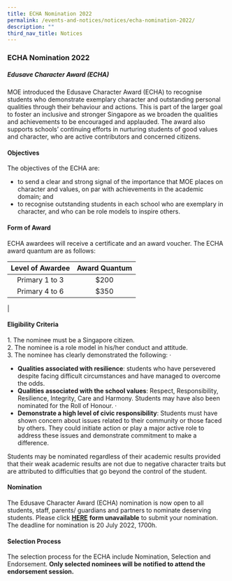 ```yaml
---
title: ECHA Nomination 2022
permalink: /events-and-notices/notices/echa-nomination-2022/
description: ""
third_nav_title: Notices
---
```

### **ECHA Nomination 2022**
##### **Edusave Character Award (ECHA)**
MOE introduced the Edusave Character Award (ECHA) to recognise students who demonstrate exemplary character and outstanding personal qualities through their behaviour and actions. This is part of the larger goal to foster an inclusive and stronger Singapore as we broaden the qualities and achievements to be encouraged and applauded. The award also supports schools’ continuing efforts in nurturing students of good values and character, who are active contributors and concerned citizens.

#### **Objectives**
The objectives of the ECHA are:

*   to send a clear and strong signal of the importance that MOE places on character and values, on par with achievements in the academic domain; and       
*   to recognise outstanding students in each school who are exemplary in character, and who can be role models to inspire others.

#### **Form of Award**
ECHA awardees will receive a certificate and an award voucher. The ECHA award quantum are as follows:

| Level of Awardee | Award Quantum |
|:---:|:---:|
| Primary 1 to 3 | $200 |
| Primary 4 to 6 | $350 |
|

#### **Eligibility Criteria**
1\. The nominee must be a Singapore citizen. <br>
2\. The nominee is a role model in his/her conduct and attitude.<br>
3\. The nominee has clearly demonstrated the following: ·

*   **Qualities associated with resilience**: students who have persevered despite facing difficult circumstances and have managed to overcome the odds. 
*   **Qualities associated with the school values**: Respect, Responsibility, Resilience, Integrity, Care and Harmony. Students may have also been nominated for the Roll of Honour. ·       
*   **Demonstrate a high level of civic responsibility**: Students must have shown concern about issues related to their community or those faced by others. They could initiate action or play a major active role to address these issues and demonstrate commitment to make a difference.

Students may be nominated regardless of their academic results provided that their weak academic results are not due to negative character traits but are attributed to difficulties that go beyond the control of the student.

#### **Nomination**
The Edusave Character Award (ECHA) nomination is now open to all students, staff, parents/ guardians and partners to nominate deserving students. Please click **[HERE](https://go.gov.sg/echa2022nomination)** **form unavailable** to submit your nomination. The deadline for nomination is 20 July 2022, 1700h.

#### **Selection Process**
The selection process for the ECHA include Nomination, Selection and Endorsement. **Only selected nominees will be notified to attend the endorsement session.**